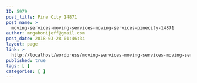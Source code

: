 ```yaml
---
ID: 5979
post_title: Pine City 14871
post_name: >
  moving-services-moving-services-moving-services-pinecity-14871
author: mrgabonijeff@gmail.com
post_date: 2018-03-28 01:46:34
layout: page
link: >
  http://localhost/wordpress/moving-services-moving-services-moving-services-pinecity-14871/
published: true
tags: [ ]
categories: [ ]
---
```

